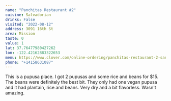 ```yaml
---
name: "Panchitas Restaurant #2"
cuisine: Salvadorian
drinks: False
visited: "2022-08-12"
address: 3091 16th St
area: Mission
taste: 0
value: 1
lat: 37.76477980427262
lon: -122.42162883322653
menu: https://www.clover.com/online-ordering/panchitas-restaurant-2-san-francisco
phone: "+14158631087"
---
```


This is a pupusa place. I got 2 pupusas and some rice and beans for $15. The beans were definitely the best bit. They only had one vegan pupusa and it had plantain, rice and beans. Very dry and a bit flavorless. Wasn't amazing.  
